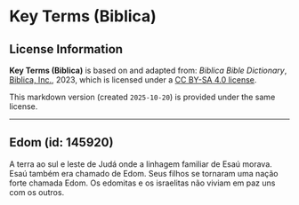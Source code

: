 # Key Terms (Biblica)

## License Information

**Key Terms (Biblica)** is based on and adapted from: _Biblica Bible Dictionary_, [Biblica, Inc.](https://www.biblica.com/), 2023, which is licensed under a [CC BY-SA 4.0 license](https://creativecommons.org/licenses/by-sa/4.0/legalcode.en).

This markdown version (created `2025-10-20`) is provided under the same license.



--------------------------------

## Edom (id: 145920)

A terra ao sul e leste de Judá onde a linhagem familiar de Esaú morava. Esaú também era chamado de Edom. Seus filhos se tornaram uma nação forte chamada Edom. Os edomitas e os israelitas não viviam em paz uns com os outros.


